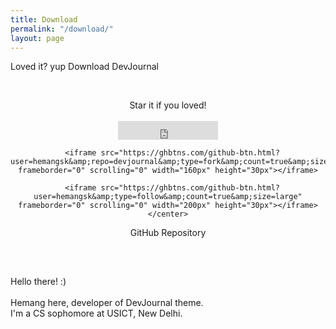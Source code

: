 ```yaml
---
title: Download
permalink: "/download/"
layout: page
---
```


<span class="page-tagline">Loved it? yup Download DevJournal</span>



<div class="post-content-download">
  <p>
    <br />
  </p>
  <div class="download">
    <center><i class="fa fa-heart"></i> Star it if you loved!</center>
    <br />
    <center>
      <iframe src="https://ghbtns.com/github-btn.html?user=hemangsk&amp;repo=devjournal&amp;type=star&amp;count=true&amp;size=large" frameborder="0" scrolling="0" width="160px" height="30px"></iframe>

      <iframe src="https://ghbtns.com/github-btn.html?user=hemangsk&amp;repo=devjournal&amp;type=fork&amp;count=true&amp;size=large" frameborder="0" scrolling="0" width="160px" height="30px"></iframe>

      <iframe src="https://ghbtns.com/github-btn.html?user=hemangsk&amp;type=follow&amp;count=true&amp;size=large" frameborder="0" scrolling="0" width="200px" height="30px"></iframe>
    </center>
  </div>
  <center>GitHub Repository
    <h2><a href="http://github.com/hemangsk/DevJournal"><i class="fa fa-github"></i></a></h2>
  </center>
  <div class="intro">
    <br />
    <p>
      Hello there! :)
      <br />
      <br /> Hemang here, developer of <span class="small-site-title">DevJournal</span> theme.
      <br /> I'm a CS sophomore at USICT, New Delhi.
      <br />
      <br />
      <a href="http://facebook.com/hemangkr"><i class="fa fa-facebook"></i></a> &nbsp; &nbsp; &nbsp;<a href="http://github.com/hemangsk"><i class="fa fa-github"></i></a>
    </p>
  </div>

</div>
